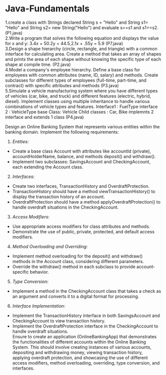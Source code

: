 # Java-Fundamentals
1.create a class with Strings declared String s = "Hello" and String s1= "Hello" and String s2= new String("Hello") and evaluate s==s1 and s1==s2.(P1.java)<br>
2.Write a program that solves the following equation and displays the value for x and y: 3.4x + 50.2y = 44.5,2.1x + .55y = 5.9 (P7.java)
<br>
3.Design a shape hierarchy (circle, rectangle, and triangle) with a common interface for calculating area. Create a method that takes an array of shapes and prints the area of each shape without knowing the specific type of each shape at compile time. (P2.java)
<br>
4.Model a company's employee hierarchy. Define a base class for employees with common attributes (name, ID, salary) and methods. Create subclasses for different types of employees (full-time, part-time, and contract) with specific attributes and methods (P3.java)
<br>
5.Simulate a vehicle manufacturing system where you have different types of vehicles (car, bike, and truck) and different features (electric, hybrid, diesel). Implement classes using multiple inheritance to handle various combinations of vehicle types and features.
Interface1 : FuelType
interface 2 : VehicleType
base Class: Vehicle
Child classes : Car, Bike implemnts 2 interface and extends 1 class (P4.java)

Design an Online Banking System that represents various entities within the banking domain. Implement the following requirements:
1. *Entities:*
  - Create a base class Account with attributes like accountId (private), accountHolderName, balance, and methods deposit() and withdraw().
  - Implement two subclasses: SavingsAccount and CheckingAccount, each extending the Account class.
2. *Interfaces:*
  - Create two interfaces, TransactionHistory and OverdraftProtection.
  - TransactionHistory should have a method viewTransactionHistory() to display the transaction history of an account.
  - OverdraftProtection should have a method applyOverdraftProtection() to handle overdraft situations in the CheckingAccount.
3. *Access Modifiers:*
  - Use appropriate access modifiers for class attributes and methods.
  - Demonstrate the use of public, private, protected, and default access modifiers.
4. *Method Overloading and Overriding:*
  - Implement method overloading for the deposit() and withdraw() methods in the Account class, considering different parameters.
  - Override the withdraw() method in each subclass to provide account-specific behavior.
5. *Type Conversion:*
  - Implement a method in the CheckingAccount class that takes a check as an argument and converts it to a digital format for processing.
6. *Interface Implementation:*
  - Implement the TransactionHistory interface in both SavingsAccount and CheckingAccount to view transaction history.
  - Implement the OverdraftProtection interface in the CheckingAccount to handle overdraft situations.
<br>Ensure to create an application (OnlineBankingApp) that demonstrates the functionalities of different accounts within the Online Banking System.
This should involve creating instances of various accounts, depositing and withdrawing money, viewing transaction history, applying overdraft protection, 
and showcasing the use of different access modifiers, method overloading, overriding, type conversion, and interfaces.
